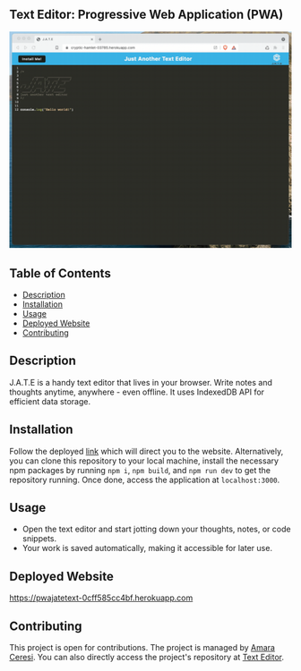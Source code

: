 ## Text Editor: Progressive Web Application (PWA)

![Text Editor](./Assets/00-demo.gif)


## Table of Contents
- [Description](#description)
- [Installation](#installation)
- [Usage](#usage)
- [Deployed Website](#deployed)
- [Contributing](#contributing)
  
## Description
J.A.T.E is a handy text editor that lives in your browser. Write notes and thoughts anytime, anywhere - even offline. It uses IndexedDB API for efficient data storage.

## Installation
Follow the deployed [link](https://pwajatetext-0cff585cc4bf.herokuapp.com/) which will direct you to the website. Alternatively, you can clone this repository to your local machine, install the necessary npm packages by running `npm i`, `npm build`, and `npm run dev` to get the repository running. Once done, access the application at `localhost:3000`.

## Usage
- Open the text editor and start jotting down your thoughts, notes, or code snippets.
- Your work is saved automatically, making it accessible for later use.
  
## Deployed Website
https://pwajatetext-0cff585cc4bf.herokuapp.com

## Contributing
This project is open for contributions. The project is managed by [Amara Ceresi](https://github.com/amaraceresi). You can also directly access the project's repository at [Text Editor](https://github.com/amaraceresi/text-editor).
